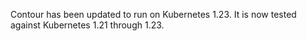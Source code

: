 Contour has been updated to run on Kubernetes 1.23. It is now tested against Kubernetes 1.21 through 1.23.

